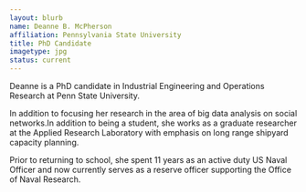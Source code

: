 ```yaml
---
layout: blurb
name: Deanne B. McPherson
affiliation: Pennsylvania State University
title: PhD Candidate
imagetype: jpg
status: current
---
```

Deanne is a PhD candidate in Industrial Engineering and Operations Research at
Penn State University.

In addition to focusing her research in the area of big data analysis on social
networks.In addition to being a student, she works as a graduate researcher at
the Applied Research Laboratory with emphasis on long range shipyard capacity
planning.

Prior to returning to school, she spent 11 years as an active duty US Naval
Officer and now currently serves as a reserve officer supporting the Office of
Naval Research.
